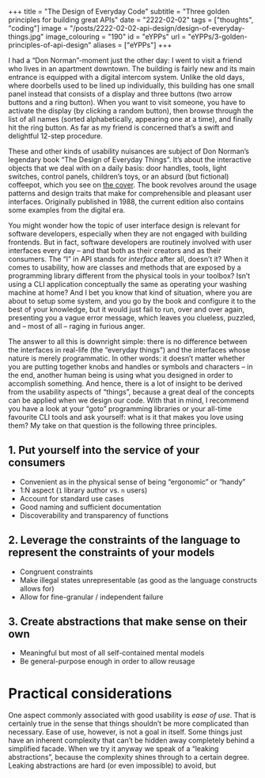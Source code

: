 +++
title = "The Design of Everyday Code"
subtitle = "Three golden principles for building great APIs"
date = "2222-02-02"
tags = ["thoughts", "coding"]
image = "/posts/2222-02-02-api-design/design-of-everyday-things.jpg"
image_colouring = "190"
id = "eYPPs"
url = "eYPPs/3-golden-principles-of-api-design"
aliases = ["eYPPs"]
+++

I had a “Don Norman”-moment just the other day: I went to visit a friend who lives in an apartment downtown. The building is fairly new and its main entrance is equipped with a digital intercom system. Unlike the old days, where doorbells used to be lined up individually, this building has one small panel instead that consists of a display and three buttons (two arrow buttons and a ring button). When you want to visit someone, you have to activate the display (by clicking a random button), then browse through the list of all names (sorted alphabetically, appearing one at a time), and finally hit the ring button. As far as my friend is concerned that’s a swift and delightful 12-step procedure.

These and other kinds of usability nuisances are subject of Don Norman’s legendary book “The Design of Everyday Things”. It’s about the interactive objects that we deal with on a daily basis: door handles, tools, light switches, control panels, children’s toys, or an absurd (but fictional) coffeepot, which you see on [the cover](/posts/2222-02-02-api-design/design-of-everyday-things.jpg). The book revolves around the usage patterns and design traits that make for comprehensible and pleasant user interfaces. Originally published in 1988, the current edition also contains some examples from the digital era.

You might wonder how the topic of user interface design is relevant for software developers, especially when they are not engaged with building frontends. But in fact, software developers are routinely involved with user interfaces every day – and that both as their creators and as their consumers. The “I” in API stands for *interface* after all, doesn’t it? When it comes to usability, how are classes and methods that are exposed by a programming library different from the physical tools in your toolbox? Isn’t using a CLI application conceptually the same as operating your washing machine at home? And I bet you know that kind of situation, where you are about to setup some system, and you go by the book and configure it to the best of your knowledge, but it would just fail to run, over and over again, presenting you a vague error message, which leaves you clueless, puzzled, and – most of all – raging in furious anger.

The answer to all this is downright simple: there is no difference between the interfaces in real-life (the “everyday things”) and the interfaces whose nature is merely programmatic. In other words: it doesn’t matter whether you are putting together knobs and handles or symbols and characters – in the end, another human being is using what you designed in order to accomplish something. And hence, there is a lot of insight to be derived from the usability aspects of “things”, because a great deal of the concepts can be applied when we design our code. With that in mind, I recommend you have a look at your “goto” programming libraries or your all-time favourite CLI tools and ask yourself: what is it that makes you love using them? My take on that question is the following three principles.

## 1. Put yourself into the service of your consumers

- Convenient as in the physical sense of being “ergonomic” or “handy”
- 1:N aspect (`1` library author vs. `n` users)
- Account for standard use cases
- Good naming and sufficient documentation
- Discoverability and transparency of functions

## 2. Leverage the constraints of the language to represent the constraints of your models
- Congruent constraints
- Make illegal states unrepresentable (as good as the language constructs allows for)
- Allow for fine-granular / independent failure

## 3. Create abstractions that make sense on their own
- Meaningful but most of all self-contained mental models
- Be general-purpose enough in order to allow reusage


# Practical considerations

One aspect commonly associated with good usability is *ease of use*. That is certainly true in the sense that things shouldn’t be more complicated than necessary. Ease of use, however, is not a goal in itself. Some things just have an inherent complexity that can’t be hidden away completely behind a simplified facade. When we try it anyway we speak of a “leaking abstractions”, because the complexity shines through to a certain degree. Leaking abstractions are hard (or even impossible) to avoid, but 
